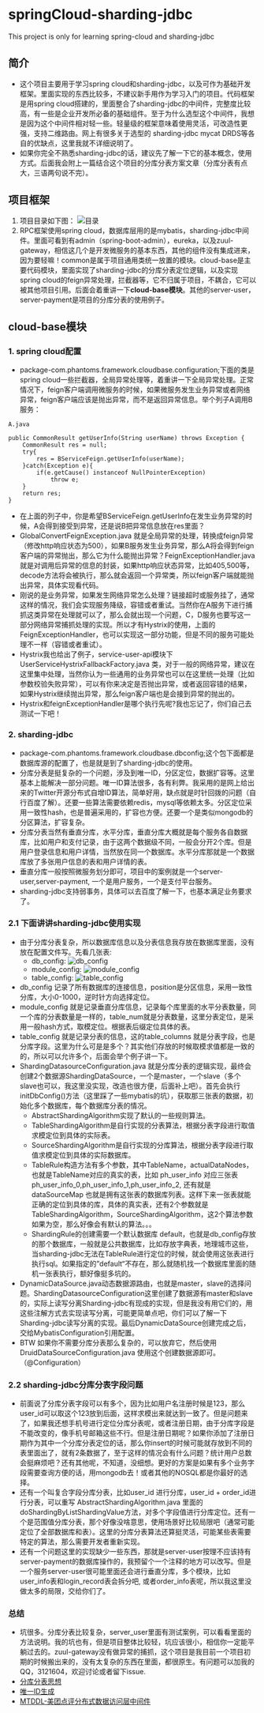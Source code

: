 # springCloud-sharding-jdbc
  This project is only for learning spring-cloud and sharding-jdbc

## 简介
  - 这个项目主要用于学习spring cloud和sharding-jdbc，以及可作为基础开发框架。里面实现的东西比较多，不建议新手用作为学习入门的项目。代码框架是用spring cloud搭建的，里面整合了sharding-jdbc的中间件，完整度比较高，有一些是企业开发所必备的基础组件。至于为什么选型这个中间件，我想是因为这个中间件相对轻一些。轻量级的框架意味着使用灵活，可改造性更强，支持二维路由。网上有很多关于选型的 sharding-jdbc mycat DRDS等各自的优缺点，这里我就不详细说明了。
  - 如果你完全不熟悉sharding-jdbc的话，建议先了解一下它的基本概念，使用方式。后面我会附上一篇结合这个项目的分库分表方案文章（分库分表有点大，三语两句说不完）。
  
## 项目框架
1. 项目目录如下图： 
  ![目录](/image/QQ20190225-162332@2x.png)
2. RPC框架使用spring cloud，数据库层用的是mybatis，sharding-jdbc中间件。里面可看到有admin（spring-boot-admin），eureka，以及zuul-gateway，相信这几个是开发微服务的基本东西，其他的组件没有集成进来，因为要轻嘛！common是属于项目通用类统一放置的模块。cloud-base是主要代码模块，里面实现了sharding-jdbc的分库分表定位逻辑，以及实现spring cloud的feign异常处理，拦截器等，它不归属于项目，不耦合，它可以被其他项目引用。后面会着重讲一下**cloud-base模块**。其他的server-user，server-payment是项目的分库分表的使用例子。

## cloud-base模块
### 1. spring cloud配置
- package-com.phantoms.framework.cloudbase.configuration;下面的类是spring cloud一些拦截器，全局异常处理等，着重讲一下全局异常处理。正常情况下，feign客户端调用微服务的时候，如果微服务发生业务异常或者网络异常，feign客户端应该是抛出异常，而不是返回异常信息。举个列子A调用B服务：
```
A.java

public CommonResult getUserInfo(String userName) throws Exception { 
    CommonResult res = null;
    try{
        res = BServiceFeign.getUserInfo(userName); 
    }catch(Exception e){
        if(e.getCause() instanceof NullPointerException)
            throw e;
    }
    return res;
}

```
- 在上面的列子中，你是希望BServiceFeign.getUserInfo在发生业务异常的时候，A会得到接受到异常，还是说B把异常信息放在res里面？
- GlobalConvertFeignException.java 就是全局异常的处理，转换成feign异常（修改http响应状态为500），如果B服务发生业务异常，那么A将会得到feign客户端的异常抛出，那么它为什么能抛出异常？FeignExceptionHandler.java 就是对调用后异常的信息的封装，如果http响应状态异常，比如405,500等，decode方法将会被执行，那么就会返回一个异常类，所以feign客户端就能抛出异常，具体实现看代码。
- 刚说的是业务异常，如果发生网络异常怎么处理？链接超时或服务挂了，通常这样的情况，我们会实现服务降级，容错或者重试。当然你在A服务下进行捕抓这类异常在处理就可以了，那么会就出现一个问题，C，D服务也要写这一部分网络异常捕抓处理的实现。所以才有Hystrix的使用，上面的FeignExceptionHandler，也可以实现这一部分功能，但是不同的服务可能处理不一样（容错或者重试）。
- Hystrix我也给出了例子，service-user-api模块下 UserServiceHystrixFallbackFactory.java 类，对于一般的网络异常，建议在这里集中处理，当然你认为一些通用的业务异常也可以在这里统一处理（比如参数校验失败异常），可以有你来决定是否抛出异常，或者返回容错的结果，如果Hystrix继续抛出异常，那么feign客户端也是会接到异常的抛出的。
- Hystrix和feignExceptionHandler是哪个执行先呢?我也忘记了，你们自己去测试一下吧！

### 2. sharding-jdbc
- package-com.phantoms.framework.cloudbase.dbconfig;这个包下面都是数据库源的配置了，也是就是到了sharding-jdbc的使用。
- 分库分表是挺复杂的一个问题，涉及到唯一ID，分区定位，数据扩容等。这里基本上能解决一部分问题。唯一ID算法很多，各有利弊。我采用的是网上给出来的Twitter开源分布式自增ID算法，简单好用，缺点就是时针回拨的问题（自行百度了解）。还要一些算法需要依赖redis，mysql等依赖太多。分区定位采用一致性hash，也是普遍采用的，扩容也方便。还要一个是类似mongodb的分区算法，扩容复杂。
- 分库分表当然有垂直分库，水平分库，垂直分库大概就是每个服务各自数据库，比如用户和支付记录，由于这两个数据级不同，一般会分开2个库。但是用户登录信息和用户详情，当然放在同一个数据库。水平分库那就是一个数据库放了多张用户信息的表和用户详情的表。
- 垂直分库一般按照微服务划分即可，项目中的案例就是一个server-user,server-payment, 一个是用户服务，一个是支付平台服务。
- sharding-jdbc支持弱事务，具体可以去百度了解一下，也基本满足业务要求了。

### 2.1 下面讲讲sharding-jdbc使用实现
- 由于分库分表复杂，所以数据库信息以及分表信息我存放在数据库里面，没有放在配置文件写。先看几张表:
   - db_config:
 ![db_config](/image/db_config.png)
  - module_config:
 ![module_config](/image/module_config.png)
  - table_config:
 ![table_config](/image/table_config.png)
-  db_config 记录了所有数据库的连接信息，position是分区信息，采用一致性分库，大小0-1000，逆时针方向选择定位。
- module_config 就是记录垂直分库信息，记录每个库里面的水平分表数量，同一个库的分表数量是一样的，table_num就是分表数量，这里分表定位，是采用一般hash方式，取模定位。根据表后缀定位具体的表。
- table_config 就是记录分表的信息，这的table_columns 就是分表字段，也是分库字段。这里为什么可是是多个？其实他们存放的时候取模求值都是一致的的，所以可以允许多个，后面会举个例子讲一下。
- ShardingDatasourceConfiguration.java 就是分库分表的逻辑实现，最终会创建2个数据源ShardingDataSource，一个是master，一个slave（多个slave也可以，我这里没实现，改造也很方便，后面补上吧）。首先会执行initDbConfig()方法（这里踩了一些mybatis的坑），获取那三张表的数据，初始化多个数据库，每个数据库分表的情况。
   - AbstractShardingAlgorithm实现了默认的一些规则算法。
   - TableShardingAlgorithm是自行实现的分表算法，根据分表字段进行取值求模定位到具体的实际表。
   - SourceShardingAlgorithm是自行实现的分库算法，根据分表字段进行取值求模定位到具体的实际数据库。
   - TableRule构造方法有多个参数，其中TableName，actualDataNodes，也就是TableName对应的真实的表，比如 ph_user_info 对应三张表ph_user_info_0,ph_user_info_1,ph_user_info_2, 还有就是dataSourceMap 也就是拥有这张表的数据库列表。这样下来一张表就能正确的定位到具体的库，具体的真实表，还有2个参数就是TableShardingAlgorithm，SourceShardingAlgorithm，这2个算法参数如果为空，那么好像会有默认的算法。。。
   - ShardingRule的创建需要一个默认数据库 default，也就是db_config存放的那个数据库，一般就是公共数据库，比如存放字典表，地理城市这些，当sharding-jdbc无法在TableRule进行定位的时候，就会使用这张表进行执行sql。如果指定的”default“不存在，那么就随机找一个数据库里面的随机一张表执行，额好像挺多坑的。
- DynamicDataSource.java动态数据源路由，也就是master，slave的选择问题。ShardingDatasourceConfiguration这里创建了数据源有master和slave的，实际上读写分离Sharding-jdbc有现成的实现，但是我没有用它们的，用这些注解方式去实现读写分离，可能更简单点吧，你们可以了解一下Sharding-jdbc读写分离的实现。最后DynamicDataSource创建完成之后，交给MybatisConfiguration引用配置。
- BTW 如果你不需要分库分表那么复杂的，可以放弃它，然后使用DruidDataSourceConfiguration.java 使用这个创建数据源即可。（@Configuration）

### 2.2 sharding-jdbc分库分表字段问题
- 前面说了分库分表字段可以有多个，因为比如用户名注册时候是123，那么user_id可以取这个123放到后面，这样求模出来就达到一致了。但是问题来了，如果我还想手机号进行定位分库分表呢，或者注册日期，由于分库字段是不能改变的，像手机号邮箱这些不行。但是注册日期呢？如果你添加了注册日期作为其中一个分库分表定位的话，那么你insert的时候可能就存放到不同的表里面出了，就有2条数据了，至于这样的情况会有什么问题？统计用户总数会挺麻烦吧？还有其他呢，不知道，没细想。更好的方案是如果有多个业务字段需要查询方便的话，用mongodb去！或者其他的NOSQL都是你最好的选择。
- 还有一个叫复合字段分库分表，比如user_id 进行分库，user_id + order_id进行分表，可以重写 AbstractShardingAlgorithm.java 里面的doShardingByListShardingValue方法，对多个字段值进行分库定位。还有一个是范围值分库分表，那个好像没啥意思，使用场景好比较局限吧（通常可能定位了全部数据库和表）。这里的分库分表算法还算挺灵活，可能某些表需要特定的算法，那么需要开发者重新实现。
- 还有一个问题这里的实现缺少一些东西，那就是server-user按理不应该持有server-payment的数据库操作的，我预留个一个注释的地方可以改写。但是一个服务server-user很可能里面还会进行垂直分库，多个模块，比如user_info表和login_record表会拆分吧, 或者order_info表呢，所以我这里没做太多的局限，交给你们了。

### 总结
- 坑很多。分库分表比较复杂，server_user里面有测试案例，可以看看里面的方法说明。我的坑也有，但是项目整体比较轻，坑应该很小，相信你一定能平躺过去的。zuul-gateway没有做异常的捕抓，这个项目是我目前一个项目初期的时候搬出来的，没有太复杂的东西在里面，都很原生。有问题可以加我的QQ，3121604，欢迎讨论或者留下issue.
- [分库分表思想](https://www.cnblogs.com/sunny3096/p/8595783.html)
- [唯一ID生成](https://www.cnblogs.com/haoxinyue/p/5208136.html)
- [MTDDL-美团点评分布式数据访问层中间件](https://tech.meituan.com/2016/12/19/mtddl.html)


